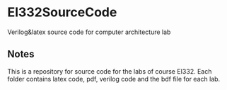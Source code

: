 # EI332SourceCode
Verilog&amp;latex source code for computer architecture lab

## Notes

This is a repository for source code for the labs of course EI332. Each folder contains latex code, pdf, verilog code and the bdf file for each lab.